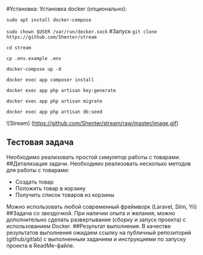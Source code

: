 #Установка:
Установка docker (опционально):

`sudo apt install docker-compose`

`sudo chown $USER /var/run/docker.sock`
#Запуск
`git clone https://github.com/Shenter/stream`

`cd stream`

`cp .env.example .env`

`docker-compose up -d`

`docker exec app composer install`

`docker exec app php artisan key:generate`

`docker exec app php artisan migrate` 

`docker exec app php artisan db:seed`

![Stream] (https://github.com/Shenter/stream/raw/master/image.gif)


## Тестовая задача
Необходимо реализовать простой симулятор работы с товарами.
##Детализация задачи.
Необходимо реализовать несколько методов для работы с товарами:
- Создать товар
- Положить товар в корзину
- Получить список товаров из корзины

Можно использовать любой современный фреймворк (Laravel, Slim, Yii)
##Задача со звездочкой.
При наличии опыта и желания, можно дополнительно сделать развертывание (сборку
и запуск проекта) с использованием Docker.
##Результат выполнения.
В качестве результатов выполнения ожидаем ссылку на публичный репозиторий
(github/gitlab) с выполненным заданием и инструкциями по запуску проекта в
ReadMe-файле.
